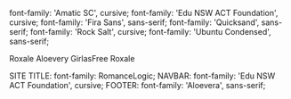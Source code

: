 font-family: 'Amatic SC', cursive;
font-family: 'Edu NSW ACT Foundation', cursive;
font-family: 'Fira Sans', sans-serif;
font-family: 'Quicksand', sans-serif;
font-family: 'Rock Salt', cursive;
font-family: 'Ubuntu Condensed', sans-serif;

Roxale
Aloevery
GirlasFree
Roxale

SITE TITLE: font-family: RomanceLogic;
NAVBAR: font-family: 'Edu NSW ACT Foundation', cursive;
FOOTER: font-family: 'Aloevera', sans-serif;
